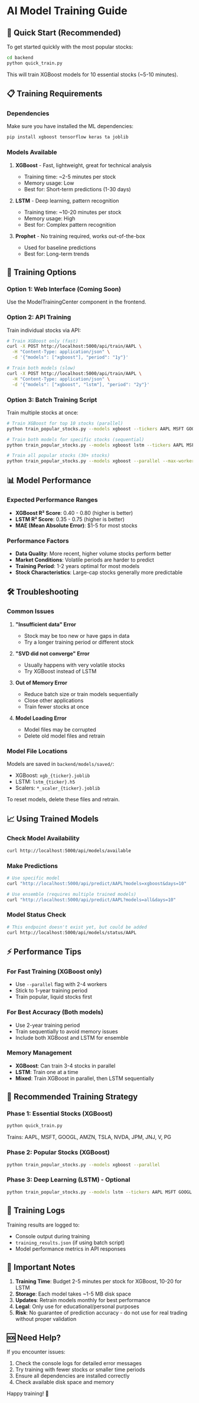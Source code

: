 # AI Model Training Guide

## 🚀 Quick Start (Recommended)

To get started quickly with the most popular stocks:

```bash
cd backend
python quick_train.py
```

This will train XGBoost models for 10 essential stocks (~5-10 minutes).

## 📋 Training Requirements

### Dependencies
Make sure you have installed the ML dependencies:
```bash
pip install xgboost tensorflow keras ta joblib
```

### Models Available
1. **XGBoost** - Fast, lightweight, great for technical analysis
   - Training time: ~2-5 minutes per stock
   - Memory usage: Low
   - Best for: Short-term predictions (1-30 days)

2. **LSTM** - Deep learning, pattern recognition
   - Training time: ~10-20 minutes per stock  
   - Memory usage: High
   - Best for: Complex pattern recognition

3. **Prophet** - No training required, works out-of-the-box
   - Used for baseline predictions
   - Best for: Long-term trends

## 🎯 Training Options

### Option 1: Web Interface (Coming Soon)
Use the ModelTrainingCenter component in the frontend.

### Option 2: API Training
Train individual stocks via API:

```bash
# Train XGBoost only (fast)
curl -X POST http://localhost:5000/api/train/AAPL \
  -H "Content-Type: application/json" \
  -d '{"models": ["xgboost"], "period": "1y"}'

# Train both models (slow)
curl -X POST http://localhost:5000/api/train/AAPL \
  -H "Content-Type: application/json" \
  -d '{"models": ["xgboost", "lstm"], "period": "2y"}'
```

### Option 3: Batch Training Script
Train multiple stocks at once:

```bash
# Train XGBoost for top 10 stocks (parallel)
python train_popular_stocks.py --models xgboost --tickers AAPL MSFT GOOGL AMZN TSLA --parallel

# Train both models for specific stocks (sequential)
python train_popular_stocks.py --models xgboost lstm --tickers AAPL MSFT

# Train all popular stocks (30+ stocks)
python train_popular_stocks.py --models xgboost --parallel --max-workers 3
```

## 📊 Model Performance

### Expected Performance Ranges
- **XGBoost R² Score**: 0.40 - 0.80 (higher is better)
- **LSTM R² Score**: 0.35 - 0.75 (higher is better)
- **MAE (Mean Absolute Error)**: $1-5 for most stocks

### Performance Factors
- **Data Quality**: More recent, higher volume stocks perform better
- **Market Conditions**: Volatile periods are harder to predict
- **Training Period**: 1-2 years optimal for most models
- **Stock Characteristics**: Large-cap stocks generally more predictable

## 🛠️ Troubleshooting

### Common Issues

1. **"Insufficient data" Error**
   - Stock may be too new or have gaps in data
   - Try a longer training period or different stock

2. **"SVD did not converge" Error**  
   - Usually happens with very volatile stocks
   - Try XGBoost instead of LSTM

3. **Out of Memory Error**
   - Reduce batch size or train models sequentially
   - Close other applications
   - Train fewer stocks at once

4. **Model Loading Error**
   - Model files may be corrupted
   - Delete old model files and retrain

### Model File Locations
Models are saved in `backend/models/saved/`:
- XGBoost: `xgb_{ticker}.joblib`
- LSTM: `lstm_{ticker}.h5` 
- Scalers: `*_scaler_{ticker}.joblib`

To reset models, delete these files and retrain.

## 📈 Using Trained Models

### Check Model Availability
```bash
curl http://localhost:5000/api/models/available
```

### Make Predictions
```bash
# Use specific model
curl "http://localhost:5000/api/predict/AAPL?models=xgboost&days=10"

# Use ensemble (requires multiple trained models)
curl "http://localhost:5000/api/predict/AAPL?models=all&days=10"
```

### Model Status Check
```bash
# This endpoint doesn't exist yet, but could be added
curl http://localhost:5000/api/models/status/AAPL
```

## ⚡ Performance Tips

### For Fast Training (XGBoost only)
- Use `--parallel` flag with 2-4 workers
- Stick to 1-year training period
- Train popular, liquid stocks first

### For Best Accuracy (Both models)
- Use 2-year training period
- Train sequentially to avoid memory issues
- Include both XGBoost and LSTM for ensemble

### Memory Management
- **XGBoost**: Can train 3-4 stocks in parallel
- **LSTM**: Train one at a time
- **Mixed**: Train XGBoost in parallel, then LSTM sequentially

## 🎯 Recommended Training Strategy

### Phase 1: Essential Stocks (XGBoost)
```bash
python quick_train.py
```
Trains: AAPL, MSFT, GOOGL, AMZN, TSLA, NVDA, JPM, JNJ, V, PG

### Phase 2: Popular Stocks (XGBoost)
```bash
python train_popular_stocks.py --models xgboost --parallel
```

### Phase 3: Deep Learning (LSTM) - Optional
```bash
python train_popular_stocks.py --models lstm --tickers AAPL MSFT GOOGL AMZN TSLA
```

## 📝 Training Logs

Training results are logged to:
- Console output during training
- `training_results.json` (if using batch script)
- Model performance metrics in API responses

## 🚨 Important Notes

1. **Training Time**: Budget 2-5 minutes per stock for XGBoost, 10-20 for LSTM
2. **Storage**: Each model takes ~1-5 MB disk space
3. **Updates**: Retrain models monthly for best performance
4. **Legal**: Only use for educational/personal purposes
5. **Risk**: No guarantee of prediction accuracy - do not use for real trading without proper validation

## 🆘 Need Help?

If you encounter issues:
1. Check the console logs for detailed error messages
2. Try training with fewer stocks or smaller time periods
3. Ensure all dependencies are installed correctly
4. Check available disk space and memory

Happy training! 🎉